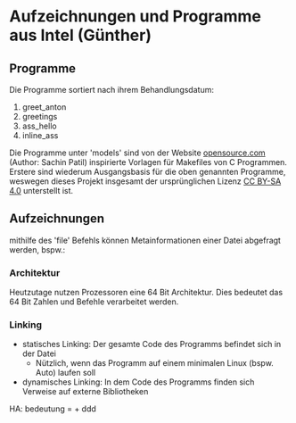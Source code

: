 # Aufzeichnungen und Programme aus Intel (Günther)

## Programme

Die Programme sortiert nach ihrem Behandlungsdatum:

1. greet_anton
2. greetings
3. ass_hello
4. inline_ass

Die Programme unter 'models' sind von der Website [opensource.com](https://opensource.com/article/18/8/what-how-makefile) (Author: Sachin Patil) inspirierte Vorlagen für Makefiles von C Programmen. Erstere sind wiederum Ausgangsbasis für die oben genannten Programme, weswegen dieses Projekt insgesamt der ursprünglichen Lizenz [CC BY-SA 4.0](https://creativecommons.org/licenses/by-sa/4.0/) unterstellt ist.

## Aufzeichnungen

mithilfe des 'file' Befehls können Metainformationen einer Datei abgefragt werden, bspw.:

### Architektur

Heutzutage nutzen Prozessoren eine 64 Bit Architektur. Dies bedeutet das 64 Bit Zahlen und Befehle verarbeitet werden.

### Linking

- statisches Linking: Der gesamte Code des Programms befindet sich in der Datei
  - Nützlich, wenn das Programm auf einem minimalen Linux (bspw. Auto) laufen soll
- dynamisches Linking: In dem Code des Programms finden sich Verweise auf externe Bibliotheken

HA: bedeutung = + ddd
